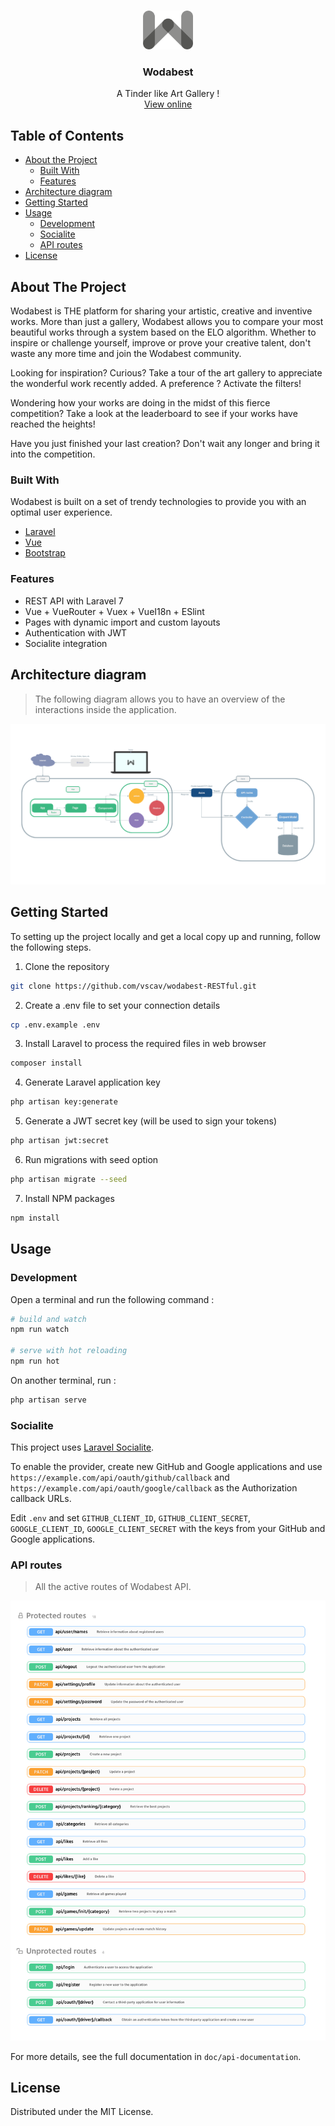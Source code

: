 <br />
<p align="center">
  <a href="https://github.com/N0Ls/Wodabest-REST">
    <img src="public/img/logo/wodabest.png" alt="Logo" width="80">
  </a>

  <h3 align="center">Wodabest</h3>

  <p align="center">
    A Tinder like Art Gallery !
    <br />
    <a href="https://wodabest.herokuapp.com">View online</a>
  </p>
</p>

<!-- TABLE OF CONTENTS -->
## Table of Contents

* [About the Project](#about-the-project)
  * [Built With](#built-with)
  * [Features](#features)
* [Architecture diagram](#architecture-diagram)
* [Getting Started](#getting-started)
* [Usage](#usage)
    * [Development](#development)
    * [Socialite](#socialite)
    * [API routes](#api-routes)
* [License](#license)

<!-- ABOUT THE PROJECT -->
## About The Project

Wodabest is THE platform for sharing your artistic, creative and inventive works. More than just a gallery, Wodabest allows you to compare your most beautiful works through a system based on the ELO algorithm. Whether to inspire or challenge yourself, improve or prove your creative talent, don't waste any more time and join the Wodabest community.

Looking for inspiration? Curious? Take a tour of the art gallery to appreciate the wonderful work recently added. A preference ? Activate the filters!

Wondering how your works are doing in the midst of this fierce competition? Take a look at the leaderboard to see if your works have reached the heights!

Have you just finished your last creation? Don't wait any longer and bring it into the competition.

### Built With

Wodabest is built on a set of trendy technologies to provide you with an optimal user experience.
* [Laravel](https://laravel.com)
* [Vue](https://vuejs.org/)
* [Bootstrap](https://getbootstrap.com)

### Features

- REST API with Laravel 7 
- Vue + VueRouter + Vuex + VueI18n + ESlint
- Pages with dynamic import and custom layouts
- Authentication with JWT
- Socialite integration

## Architecture diagram

> The following diagram allows you to have an overview of the interactions inside the application.

<p align="center">
<img src="doc/diagram/app-diagram-git.png">
</p>

## Getting Started

To setting up the project locally and get a local copy up and running, follow the following steps.

1. Clone the repository
```sh
git clone https://github.com/vscav/wodabest-RESTful.git
```
2. Create a .env file to set your connection details
```sh
cp .env.example .env
```
3. Install Laravel to process the required files in web browser
```sh
composer install
```
4. Generate Laravel application key
```sh
php artisan key:generate
```
5. Generate a JWT secret key (will be used to sign your tokens)
```sh
php artisan jwt:secret
```
6. Run migrations with seed option
```sh
php artisan migrate --seed
```
7. Install NPM packages
```sh
npm install
```

## Usage

### Development


Open a terminal and run the following command :
```bash
# build and watch
npm run watch

# serve with hot reloading
npm run hot
```

On another terminal, run :
```bash
php artisan serve
```

### Socialite

This project uses [Laravel Socialite](https://laravel.com/docs/5.8/socialite).

To enable the provider, create new GitHub and Google applications and use `https://example.com/api/oauth/github/callback` and `https://example.com/api/oauth/google/callback` as the Authorization callback URLs.

Edit `.env` and set `GITHUB_CLIENT_ID`, `GITHUB_CLIENT_SECRET`, `GOOGLE_CLIENT_ID`, `GOOGLE_CLIENT_SECRET` with the keys from your GitHub and Google applications.

### API routes

> All the active routes of Wodabest API.

<p align="center">
<img src="doc/api-routes/api-routes-en.png">
</p>

For more details, see the full documentation in `doc/api-documentation`.

## License

Distributed under the MIT License.